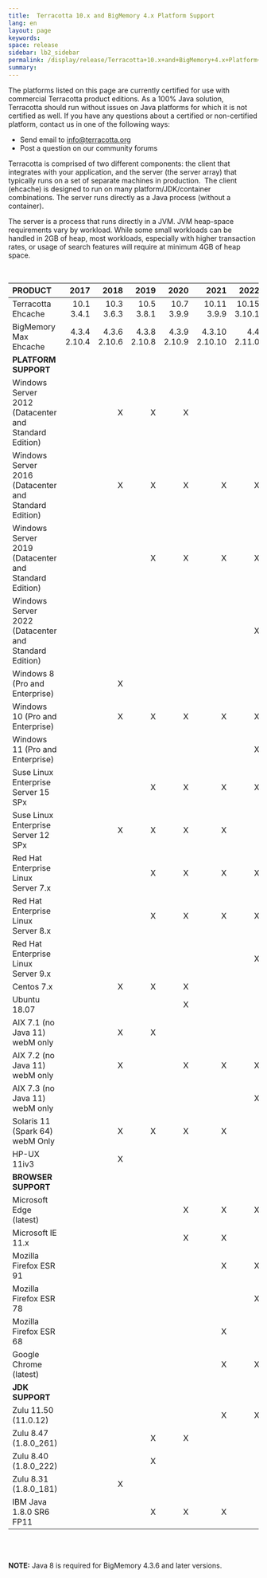 ```yaml
---
title:  Terracotta 10.x and BigMemory 4.x Platform Support  
lang: en
layout: page
keywords:
space: release
sidebar: lb2_sidebar
permalink: /display/release/Terracotta+10.x+and+BigMemory+4.x+Platform+Support.html
summary:
---
```



The platforms listed on this page are currently certified for use with commercial Terracotta product editions.  As a 100% Java solution, Terracotta should run without issues on Java platforms for which it is not certified as well.  If you have any questions about a certified or non-certified platform, contact us in one of the following ways:

*   Send email to [info@terracotta.org](mailto:info@terracotta.org)
*   Post a question on our community forums

Terracotta is comprised of two different components: the client that integrates with your application, and the server (the server array) that typically runs on a set of separate machines in production.  The client (ehcache) is designed to run on many platform/JDK/container combinations. The server runs directly as a Java process (without a container).

The server is a process that runs directly in a JVM.  JVM heap-space requirements vary by workload. While some small workloads can be handled in 2GB of heap, most workloads, especially with higher transaction rates, or usage of search features will require at minimum 4GB of heap space.

<br>

| **PRODUCT**                                           | 2017 | 2018 | 2019 | 2020 | 2021 | 2022 |
|:------------------------------------------------------|-----:|-----:|---:|---:|---:|---:|
| Terracotta<br>Ehcache                                 | 10.1<br>3.4.1   | 10.3<br>3.6.3   | 10.5<br>3.8.1   | 10.7<br>3.9.9   | 10.11<br>3.9.9    | 10.15<br>3.10.1 |
| BigMemory Max<br>Ehcache                              | 4.3.4<br>2.10.4 | 4.3.6<br>2.10.6 | 4.3.8<br>2.10.8 | 4.3.9<br>2.10.9 | 4.3.10<br>2.10.10 | 4.4<br>2.11.0 |
| **PLATFORM SUPPORT**                                  |       |       |  |  |  |  |
| Windows Server 2012 (Datacenter and Standard Edition) |       |   X   | X | X |  |  |
| Windows Server 2016 (Datacenter and Standard Edition) |       |   X   | X | X | X | X |
| Windows Server 2019 (Datacenter and Standard Edition) |       |       | X | X | X | X |
| Windows Server 2022 (Datacenter and Standard Edition) |       |       |  |  |  | X |
| Windows 8 (Pro and Enterprise)                        |       |   X   |  |  |  |  |
| Windows 10 (Pro and Enterprise)                       |       |   X   | X | X | X | X |
| Windows 11 (Pro and Enterprise)                       |       |       |  |  |  | X |
| Suse Linux Enterprise Server 15 SPx                   |       |       | X | X | X | X |
| Suse Linux Enterprise Server 12 SPx                   |       |   X   | X | X | X |  |
| Red Hat Enterprise Linux Server 7.x                   |       |       | X | X | X | X |
| Red Hat Enterprise Linux Server 8.x                   |       |       | X | X | X | X |
| Red Hat Enterprise Linux Server 9.x                   |       |       |  |  |  | X |
| Centos 7.x                                            |       |   X   | X | X |  |  |
| Ubuntu 18.07                                          |       |       |  | X |  |  |
| AIX 7.1 (no Java 11) webM only                        |       |   X   | X |  |  |  |
| AIX 7.2 (no Java 11) webM only                        |       |   X   |  | X | X | X |
| AIX 7.3 (no Java 11) webM only                        |       |       |  |  |  | X |
| Solaris 11 (Spark 64)  webM Only                      |       |   X   | X | X | X |  |
| HP-UX 11iv3                                           |       |   X   |  |  |  |  |
| **BROWSER SUPPORT**                                   |       |       |  |  |  |  |
| Microsoft Edge (latest)                               |       |       |  | X | X | X |
| Microsoft IE 11.x                                     |       |       |  | X | X |  |
| Mozilla Firefox ESR 91                                |       |       |  |  | X | X |
| Mozilla Firefox ESR 78                                |       |       |  |  |  | X |
| Mozilla Firefox ESR 68                                |       |       |  |  | X |  |
| Google Chrome (latest)                                |       |       |  |  | X | X |
| **JDK SUPPORT**                                       |       |       |  |  |  |  |
| Zulu 11.50 (11.0.12)                                  |       |       |  |  | X | X |
| Zulu 8.47 (1.8.0_261)                                 |       |       | X | X |  |  |
| Zulu 8.40 (1.8.0_222)                                 |       |       | X |  |  |  |
| Zulu 8.31 (1.8.0_181)                                 |       |   X   |  |  |  |  |
| IBM Java 1.8.0 SR6 FP11                               |       |       | X | X | X |  |

<br>
<br>

**NOTE:** Java 8 is required for BigMemory 4.3.6 and later versions.
<br>
<br>

  


